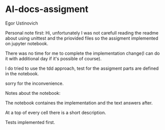 # AI-docs-assigment

Egor Ustinovich

Personal note first:
Hi, unfortunately I was not carefull reading the readme about using unittest and the priovided files so the assigment implemented on jupyter notebook.

There was no time for me to complete the implementation change(I can do it with additional day if it's possible of course).

I do tried to use the tdd approach, test for the assigment parts are defined in the notebook.

sorry for the inconvenience.


Notes about the notebook:

The notebook containes the implementation and the text answers after.

At a top of every cell there is a short description.

Tests implemented first.
